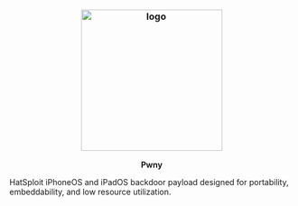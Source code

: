 <h3 align="center"><img src="https://user-images.githubusercontent.com/54115104/120180187-21f87e80-c214-11eb-9f78-4e29d619c6bf.png" alt="logo" height="250px"></h3>

<p align="center">
    <b>Pwny</b><br>
</p>

HatSploit iPhoneOS and iPadOS backdoor payload designed for portability, embeddability, and low resource utilization.
